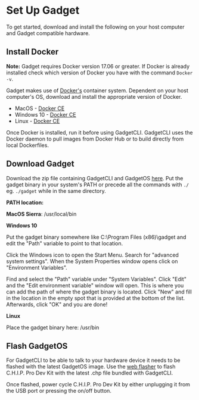 # Set Up Gadget

To get started, download and install the following on your host computer and Gadget compatible hardware.

## Install Docker

**Note:** Gadget requires Docker version 17.06 or greater. If Docker is already installed check which version of Docker you have with the command `Docker -v`.

Gadget makes use of [Docker's]((https://www.docker.com/)) container system. Dependent on your host computer's OS, download and install the appropriate version of Docker. 

* MacOS - [Docker CE](https://store.docker.com/search?type=edition&offering=community)
* Windows 10 - [Docker CE](https://store.docker.com/search?type=edition&offering=community)
* Linux - [Docker CE](https://store.docker.com/search?type=edition&offering=community)

Once Docker is installed, run it before using GadgetCLI. GadgetCLI uses the Docker daemon to pull images from Docker Hub or to build directly from local Dockerfiles. 

## Download Gadget

Download the zip file containing GadgetCLI and GadgetOS [here](https://github.com/NextThingCo/gadgetcli/releases). Put the gadget binary in your system's PATH or precede all the commands with `./` eg. `./gadget` while in the same directory.

**PATH location:**

**MacOS Sierra**: /usr/local/bin

**Windows 10**

Put the gadget binary somewhere like C:\Program Files (x86)\gadget and edit the "Path" variable to point to that location.

Click the Windows icon to open the Start Menu. Search for "advanced system settings". When the System Properties window opens click on "Environment Variables". 
 
Find and select the "Path" variable under "System Variables". Click "Edit" and the "Edit environment variable" window will open. This is where you can add the path of where the gadget binary is located. Click "New" and fill in the location in the empty spot that is provided at the bottom of the list. Afterwards, click "OK" and you are done!

**Linux**

Place the gadget binary here: /usr/bin


## Flash GadgetOS 

For GadgetCLI to be able to talk to your hardware device it needs to be flashed with the latest GadgetOS image. Use the [web flasher](http://flash.getchip.com/pro) to flash C.H.I.P. Pro Dev Kit with the latest .chp file bundled with GadgetCLI. 

Once flashed, power cycle C.H.I.P. Pro Dev Kit by either unplugging it from the USB port or pressing the on/off button.
